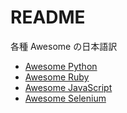 # README

各種 Awesome の日本語訳

- [Awesome Python](/python.md)
- [Awesome Ruby](/ruby.md)
- [Awesome JavaScript](/javascript.md)
- [Awesome Selenium](/selenium.md)
